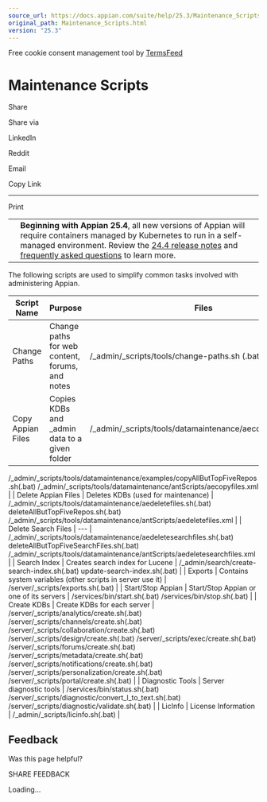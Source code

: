 ```yaml
---
source_url: https://docs.appian.com/suite/help/25.3/Maintenance_Scripts.html
original_path: Maintenance_Scripts.html
version: "25.3"
---
```


Free cookie consent management tool by [TermsFeed](https://www.termsfeed.com/)

# Maintenance Scripts

Share

Share via

LinkedIn

Reddit

Email

Copy Link

* * *

Print

<table><tbody><tr><td><i class="fa fa-bullhorn" aria-hidden="true"></i></td><td><b>Beginning with Appian 25.4</b>, all new versions of Appian will require containers managed by Kubernetes to run in a self-managed environment. Review the <a href="https://docs.appian.com/suite/help/24.4/Appian_Release_Notes.html#preparing-for-containerized-self-managed-appian-in-2025">24.4 release notes</a> and <a href="aok-faq.html">frequently asked questions</a> to learn more.</td></tr></tbody></table>

The following scripts are used to simplify common tasks involved with administering Appian.

| Script Name | Purpose | Files |
| --- | --- | --- |
| Change Paths | Change paths for web content, forums, and notes | /\_admin/\_scripts/tools/change-paths.sh (.bat) |
| Copy Appian Files | Copies KDBs and \_admin data to a given folder | /\_admin/\_scripts/tools/datamaintenance/aecopyfiles.sh(.bat)
/\_admin/\_scripts/tools/datamaintenance/examples/copyAllButTopFiveRepos.sh(.bat)
/\_admin/\_scripts/tools/datamaintenance/antScripts/aecopyfiles.xml |
| Delete Appian Files | Deletes KDBs (used for maintenance) | /\_admin/\_scripts/tools/datamaintenance/aedeletefiles.sh(.bat)
deleteAllButTopFiveRepos.sh(.bat)
/\_admin/\_scripts/tools/datamaintenance/antScripts/aedeletefiles.xml |
| Delete Search Files | \--- | /\_admin/\_scripts/tools/datamaintenance/aedeletesearchfiles.sh(.bat)
deleteAllButTopFiveSearchFiles.sh(.bat)
/\_admin/\_scripts/tools/datamaintenance/antScripts/aedeletesearchfiles.xml |
| Search Index | Creates search index for Lucene | /\_admin/search/create-search-index.sh(.bat)
update-search-index.sh(.bat) |
| Exports | Contains system variables (other scripts in server use it) | /server/\_scripts/exports.sh(.bat) |
| Start/Stop Appian | Start/Stop Appian or one of its servers | /services/bin/start.sh(.bat)
/services/bin/stop.sh(.bat) |
| Create KDBs | Create KDBs for each server | /server/\_scripts/analytics/create.sh(.bat)
/server/\_scripts/channels/create.sh(.bat)
/server/\_scripts/collaboration/create.sh(.bat)
/server/\_scripts/design/create.sh(.bat)
/server/\_scripts/exec/create.sh(.bat)
/server/\_scripts/forums/create.sh(.bat)
/server/\_scripts/metadata/create.sh(.bat)
/server/\_scripts/notifications/create.sh(.bat)
/server/\_scripts/personalization/create.sh(.bat)
/server/\_scripts/portal/create.sh(.bat)
 |
| Diagnostic Tools | Server diagnostic tools | /services/bin/status.sh(.bat)
/server/\_scripts/diagnostic/convert\_l\_to\_text.sh(.bat)
/server/\_scripts/diagnostic/validate.sh(.bat) |
| LicInfo | License Information | /\_admin/\_scripts/licinfo.sh(.bat) |

## Feedback

Was this page helpful?

SHARE FEEDBACK

Loading...